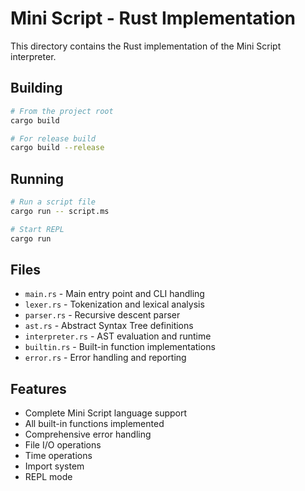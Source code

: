 # Mini Script - Rust Implementation

This directory contains the Rust implementation of the Mini Script interpreter.

## Building

```bash
# From the project root
cargo build

# For release build
cargo build --release
```

## Running

```bash
# Run a script file
cargo run -- script.ms

# Start REPL
cargo run
```

## Files

- `main.rs` - Main entry point and CLI handling
- `lexer.rs` - Tokenization and lexical analysis
- `parser.rs` - Recursive descent parser
- `ast.rs` - Abstract Syntax Tree definitions
- `interpreter.rs` - AST evaluation and runtime
- `builtin.rs` - Built-in function implementations
- `error.rs` - Error handling and reporting

## Features

- Complete Mini Script language support
- All built-in functions implemented
- Comprehensive error handling
- File I/O operations
- Time operations
- Import system
- REPL mode
